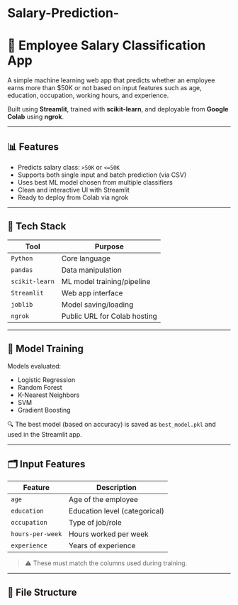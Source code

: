 # Salary-Prediction-

# 💼 Employee Salary Classification App

A simple machine learning web app that predicts whether an employee earns more than \$50K or not based on input features such as age, education, occupation, working hours, and experience.

Built using **Streamlit**, trained with **scikit-learn**, and deployable from **Google Colab** using **ngrok**.

---

## 📊 Features

- Predicts salary class: `>50K` or `<=50K`
- Supports both single input and batch prediction (via CSV)
- Uses best ML model chosen from multiple classifiers
- Clean and interactive UI with Streamlit
- Ready to deploy from Colab via ngrok

---

## 🚀 Tech Stack

| Tool           | Purpose                      |
|----------------|------------------------------|
| `Python`       | Core language                |
| `pandas`       | Data manipulation            |
| `scikit-learn` | ML model training/pipeline   |
| `Streamlit`    | Web app interface            |
| `joblib`       | Model saving/loading         |
| `ngrok`        | Public URL for Colab hosting |

---

## 🧠 Model Training

Models evaluated:
- Logistic Regression
- Random Forest
- K-Nearest Neighbors
- SVM
- Gradient Boosting

🔍 The best model (based on accuracy) is saved as `best_model.pkl` and used in the Streamlit app.

---

## 🗂️ Input Features

| Feature           | Description                        |
|-------------------|------------------------------------|
| `age`             | Age of the employee                |
| `education`       | Education level (categorical)      |
| `occupation`      | Type of job/role                   |
| `hours-per-week`  | Hours worked per week              |
| `experience`      | Years of experience                |

> ⚠️ These must match the columns used during training.

---

## 📂 File Structure

